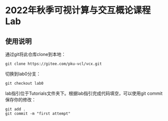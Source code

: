 # 2022年秋季可视计算与交互概论课程Lab

## 使用说明

通过git将此仓库clone到本地：
```
git clone https://gitee.com/pku-vcl/vcx.git
```
切换到lab0分支：
```
git checkout lab0
```
lab指引位于Tutorials文件夹下。根据lab指引完成代码填空，可以使用git commit保存你的修改：
```
git add .
git commit -m "first attempt"
```
